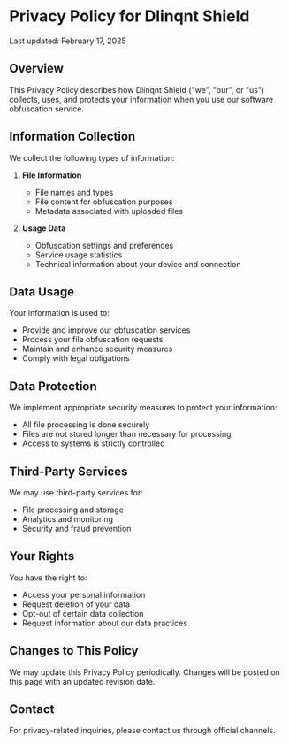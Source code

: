 # Privacy Policy for Dlinqnt Shield

Last updated: February 17, 2025

## Overview

This Privacy Policy describes how Dlinqnt Shield ("we", "our", or "us") collects, uses, and protects your information when you use our software obfuscation service.

## Information Collection

We collect the following types of information:

1. **File Information**
   - File names and types
   - File content for obfuscation purposes
   - Metadata associated with uploaded files

2. **Usage Data**
   - Obfuscation settings and preferences
   - Service usage statistics
   - Technical information about your device and connection

## Data Usage

Your information is used to:
- Provide and improve our obfuscation services
- Process your file obfuscation requests
- Maintain and enhance security measures
- Comply with legal obligations

## Data Protection

We implement appropriate security measures to protect your information:
- All file processing is done securely
- Files are not stored longer than necessary for processing
- Access to systems is strictly controlled

## Third-Party Services

We may use third-party services for:
- File processing and storage
- Analytics and monitoring
- Security and fraud prevention

## Your Rights

You have the right to:
- Access your personal information
- Request deletion of your data
- Opt-out of certain data collection
- Request information about our data practices

## Changes to This Policy

We may update this Privacy Policy periodically. Changes will be posted on this page with an updated revision date.

## Contact

For privacy-related inquiries, please contact us through official channels.
